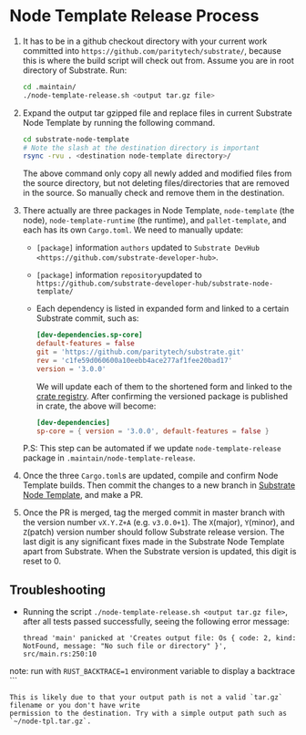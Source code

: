 # Node Template Release Process

1. It has to be in a github checkout directory with your current work committed into
`https://github.com/paritytech/substrate/`, because this is where the build script will check out
from. Assume you are in root directory of Substrate. Run:

	```bash
	cd .maintain/
	./node-template-release.sh <output tar.gz file>
	```

2. Expand the output tar gzipped file and replace files in current Substrate Node Template
by running the following command.

	```bash
	cd substrate-node-template
	# Note the slash at the destination directory is important
	rsync -rvu . <destination node-template directory>/
	```

	The above command only copy all newly added and modified files from the source directory, but
	not deleting files/directories that are removed in the source. So manually check and remove them
	in the destination.

3. There actually are three packages in Node Template, `node-template` (the node), `node-template-runtime`
(the runtime), and `pallet-template`, and each has its own `Cargo.toml`. We need to manually update:

	- `[package]` information `authors` updated to `Substrate DevHub <https://github.com/substrate-developer-hub>`.
	- `[package]` information `repository`updated to
	`https://github.com/substrate-developer-hub/substrate-node-template/`
	- Each dependency is listed in expanded form and linked to a certain Substrate commit, such as:

		```toml
		[dev-dependencies.sp-core]
		default-features = false
		git = 'https://github.com/paritytech/substrate.git'
		rev = 'c1fe59d060600a10eebb4ace277af1fee20bad17'
		version = '3.0.0'
		```

		We will update each of them to the shortened form and linked to the
		[crate registry](https://crates.io/). After confirming the versioned package is published in
		crate, the above will become:

		```toml
		[dev-dependencies]
		sp-core = { version = '3.0.0', default-features = false }
		```

	P.S: This step can be automated if we update `node-template-release` package in
	`.maintain/node-template-release`.

4. Once the three `Cargo.toml`s are updated, compile and confirm Node Template builds. Then
commit the changes to a new branch in [Substrate Node Template](https://github.com/substrate-developer-hub/substrate-node-template), and make a PR.

5. Once the PR is merged, tag the merged commit in master branch with the version number
`vX.Y.Z+A` (e.g. `v3.0.0+1`). The `X`(major), `Y`(minor), and `Z`(patch) version number should
follow Substrate release version. The last digit is any significant fixes made in the Substrate
Node Template apart from Substrate. When the Substrate version is updated, this digit is reset to 0.

## Troubleshooting

- Running the script `./node-template-release.sh <output tar.gz file>`, after all tests passed
	successfully, seeing the following error message:

	```
	thread 'main' panicked at 'Creates output file: Os { code: 2, kind: NotFound, message: "No such file or directory" }', src/main.rs:250:10
note: run with `RUST_BACKTRACE=1` environment variable to display a backtrace
	```

	This is likely due to that your output path is not a valid `tar.gz` filename or you don't have write
	permission to the destination. Try with a simple output path such as `~/node-tpl.tar.gz`.
